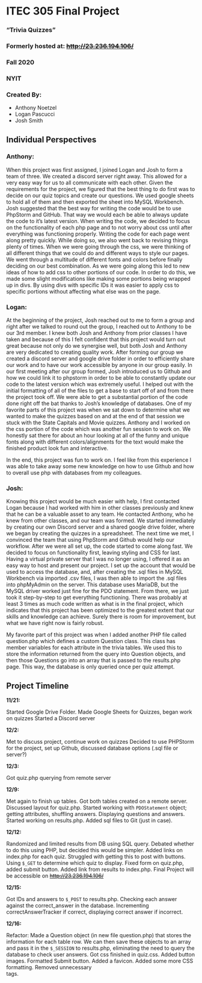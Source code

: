 # ITEC 305 Final Project

### “Trivia Quizzes”

### Formerly hosted at: ~~http://23.236.194.106/~~

### Fall 2020

### NYIT

### Created By:
* Anthony Noetzel
* Logan Pascucci
* Josh Smith


## Individual Perspectives

### Anthony:
When this project was first assigned, I joined Logan and Josh to form a team of three. We created a discord server right away. This allowed for a very easy way for us to all communicate with each other. Given the requirements for the project, we figured that the best thing to do first was to decide on our quiz topics and create our questions. We used google sheets to hold all of them and then exported the sheet into MySQL Workbench.
Josh suggested that the best way for writing the code would be to use PhpStorm and GitHub. That way we would each be able to always update the code to it’s latest version. When writing the code, we decided to focus on the functionality of each php page and to not worry about css until after everything was functioning properly. Writing the code for each page went along pretty quickly. While doing so, we also went back to revising things plenty of times.
When we were going through the css, we were thinking of all different things that we could do and different ways to style our pages. We went through a multitude of different fonts and colors before finally deciding on our best combination. As we were going along this led to new ideas of how to add css to other portions of our code. In order to do this, we made some slight modifications like making some portions being wrapped up in divs. By using divs with specific IDs it was easier to apply css to specific portions without affecting what else was on the page.

### Logan:
At the beginning of the project, Josh reached out to me to form a group and right after we talked to round out the group, I reached out to Anthony to be our 3rd member. I knew both Josh and Anthony from prior classes I have taken and because of this I felt confident that this project would turn out great because not only do we synergise well, but both Josh and Anthony are very dedicated to creating quality work. After forming our group we created a discord server and google drive folder in order to efficiently share our work and to have our work accessible by anyone in our group easily. 
In our first meeting after our group formed, Josh introduced us to Github and how we could link it to phpstorm in order to be able to constantly update our code to the latest version which was extremely useful. I helped out with the initial formatting of all of the files to get a base to start off of and from there the project took off. We were able to get a substantial portion of the code done right off the bat thanks to Josh’s knowledge of databases. One of my favorite parts of this project was when we sat down to determine what we wanted to make the quizzes based on and at the end of that session we stuck with the State Capitals and Movie quizzes. Anthony and I worked on the css portion of the code which was another fun session to work on. We honestly sat there for about an hour looking at all of the funny and unique fonts along with different colors/alignments for the text  would make the finished product look fun and interactive.

In the end, this project was fun to work on. I feel like from this experience I was able to take away some new knowledge on how to use Github and how to overall use php with databases from my colleagues.
    
### Josh:
Knowing this project would be much easier with help, I first contacted Logan because I had worked with him in other classes previously and knew that he can be a valuable asset to any team.  He contacted Anthony, who he knew from other classes, and our team was formed.  We started immediately by creating our own Discord server and a shared google drive folder, where we began by creating the quizzes in a spreadsheet.  The next time we met, I convinced the team that using PhpStorm and Github would help our workflow.  After we were all set up, the code started to come along fast.  We decided to focus on functionality first, leaving styling and CSS for last.  Having a virtual private server that I was no longer using, I offered it as an easy way to host and present our project.  I set up the account that would be used to access the database, and, after creating the .sql files in MySQL Workbench via imported .csv files, I was then able to import the .sql files into phpMyAdmin on the server.  This database uses MariaDB, but the MySQL driver worked just fine for the PDO statement.  From there, we just took it step-by-step to get everything functioning.  There was probably at least 3 times as much code written as what is in the final project, which indicates that this project has been optimized to the greatest extent that our skills and knowledge can achieve. Surely there is room for improvement, but what we have right now is fairly robust.

My favorite part of this project was when I added another PHP file called question.php which defines a custom Question class. This class has member variables for each attribute in the trivia tables.  We used this to store the information returned from the query into Question objects, and then those Questions go into an array that is passed to the results.php page.  This way, the database is only queried once per quiz attempt.




## Project Timeline
**11/21:**

Started Google Drive Folder.
Made Google Sheets for Quizzes, began work on quizzes
Started a Discord server

**12/2:**

Met to discuss project, continue work on quizzes
Decided to use PHPStorm for the project, set up Github, discussed database options (.sql file or server?)

**12/3:**

Got quiz.php querying from remote server

**12/9:**

Met again to finish up tables.  Got both tables created on a remote server.
Discussed layout for quiz.php.
Started working with `PDOStatement` object; getting attributes, shuffling answers.
Displaying questions and answers.
Started working on results.php.
Added sql files to Git (just in case).

**12/12:**

Randomized and limited results from DB using SQL query.  Debated whether to do this using PHP, but decided this would be simpler.
Added links on index.php for each quiz.  Struggled with getting this to post with buttons.
Using `$_GET` to determine which quiz to display.
Fixed form on quiz.php, added submit button.
Added link from results to index.php.
Final Project will be accessible on ~~http://23.236.194.106/~~

**12/15:**

Got IDs and answers to `$_POST` to results.php.
Checking each answer against the correct_answer in the database.
Incrementing correctAnswerTracker if correct, displaying correct answer if incorrect.

**12/16:**

Refactor: Made a Question object (in new file question.php) that stores the information for each table row.  We can then save these objects to an array and pass it in the `$_SESSION` to results.php, eliminating the need to query the database to check user answers.
Got css finished in quiz.css.
Added button images.
Formatted Submit button.
Added a favicon.
Added some more CSS formatting.
Removed unnecessary <br> tags.

